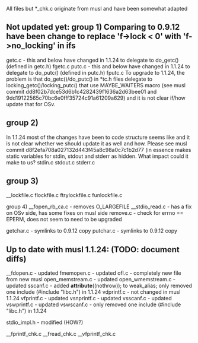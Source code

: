 All files but *_chk.c originate from musl and have been somewhat adapted

Not updated yet:
group 1)
Comparing to 0.9.12 have been change to replace 'f->lock < 0' with 'f->no_locking' in ifs
----------
getc.c - this and below have changed in 1.1.24 to delegate to do_getc() (defined in getc.h)
fgetc.c
putc.c - this and below have changed in 1.1.24 to delegate to do_putc() (defined in putc.h)
fputc.c
To upgrade to 1.1.24, the problem is that do_getc()/do_putc() in *tc.h files
delegate to locking_getc()/locking_putc() that use MAYBE_WAITERS macro
(see musl commit dd8f02b7dce53d6b1c4282439f1636a2d63bee01 and 9dd19122565c70bc6e0fff35724c91a61209a629)
and it is not clear if/how update that for OSv.

group 2)
---------
In 1.1.24 most of the changes have been to code structure seems like and it is not clear
whether we should update it as well and how. Please see musl commit d8f2efa708a027132d443f45a8c98a0c7c1b2d77
(in essence makes static variables for stdin, stdout and stderr as hidden. What impact could it make to us?
stdin.c
stdout.c
stderr.c

group 3)
----------
__lockfile.c
flockfile.c
ftrylockfile.c
funlockfile.c

group 4)
__fopen_rb_ca.c - removes O_LARGEFILE
__stdio_read.c - has a fix on OSv side, has some fixes on musl side
remove.c - check for errno == EPERM, does not seem to need to be upgraded

getchar.c - symlinks to 0.9.12 copy
putchar.c - symlinks to 0.9.12 copy

Up to date with musl 1.1.24: (TODO: document diffs)
------------------------------
__fdopen.c - updated
fmemopen.c - updated
ofl.c - completely new file from new musl
open_memstream.c - updated
open_wmemstream.c - updated
sscanf.c - added __attribute__((nothrow)); to weak_alias; only removed one include (#include "libc.h") in 1.1.24
vdprintf.c - not changed in musl 1.1.24
vfprintf.c - updated
vsnprintf.c - updated
vsscanf.c - updated
vswprintf.c - updated
vswscanf.c - only removed one include (#include "libc.h") in 1.1.24

stdio_impl.h - modified (HOW?)

__fprintf_chk.c
__fread_chk.c
__vfprintf_chk.c
